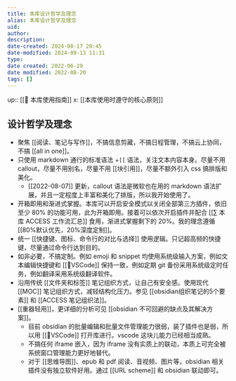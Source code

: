 ```yaml
---
title: 本库设计哲学及理念
alias: 本库设计哲学及理念
uid: 
author: 
description: 
date-created: 2024-08-17 20:45
date-modified: 2024-09-13 11:31
type: 
date created: 2022-06-29
date modified: 2022-08-20
tags: []
---
```


up:: [[🧰 本库使用指南]]
x: [[本库使用时遵守的核心原则]]

## 设计哲学及理念

- 聚焦 [[阅读、笔记与写作]]，不搞信息剪藏，不搞日程管理，不搞云上协同，不搞 [[all in one]]。
- 只使用 markdown 通行的标准语法 +`[[` 语法，关注文本内容本身。尽量不用 callout，尽量不用别名，尽量不用 [[块引用]]，尽量不额外引入 css 搞排版和美化。
	- [[2022-08-07]] 更新，callout 语法是微软也在用的 markdown 语法扩展，并且一定程度上丰富和美化了排版，所以我开始使用了。
- 开箱即用和渐进式掌握。本库可以开启安全模式以关闭全部第三方插件，依旧至少 80% 的功能可用，此为开箱即用。接着可以依次开启插件并配合 [[∑ 本库 ACCESS 工作流汇总]] 食用，渐进式掌握剩下的 20%。我的理念遵循 [[80%默认优先，20%深度定制]]。
- 统一 [[快捷键、图标、命令行的对比与选择]] 使用逻辑。只记超高频的快捷键，尽量通过命令行达到目的。
- 如非必要，不搞定制。例如 emoji 和 snippet 均使用系统级输入方案，例如文本编辑快捷键和 [[🤖VSCode]] 保持一致，例如定期 git 备份采用系统级定时任务，例如翻译采用系统级翻译软件。
- 沿用传统 [[文件夹和标签]] 笔记组织方式，让自己有安全感。使用现代 [[MOC]] 笔记组织方式，减轻结构化压力。参见 [[obsidian组织笔记的5个要素]] 和 [[ACCESS 笔记组织法]]。
- [[重器轻用]]，更详细的分析可见 [[obsidian 不可回避的缺点及其解决方案]]。
	- 目前 obsidian 的批量编辑和批量文件管理能力很弱，装了插件也是弱，所以用 [[🤖VSCode]] 打开库进行。vscode 这块儿能力已经相当成熟。
	- 不搞任何 iframe 嵌入，因为 iframe 没有实质上的联动，本质上可完全被系统窗口管理能力更好地替代。
	- 对于 [[思维导图]]、epub 和 pdf 阅读、音视频、图片等，obsidian 相关插件没有独立软件好用。通过 [[URL scheme]] 和 obsidian 联动即可。
